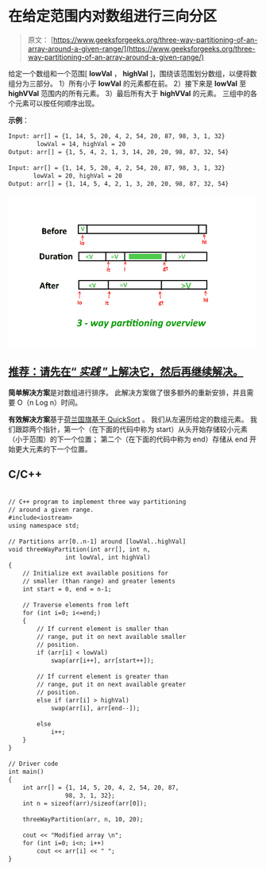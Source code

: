 # 在给定范围内对数组进行三向分区

> 原文： [https://www.geeksforgeeks.org/three-way-partitioning-of-an-array-around-a-given-range/](https://www.geeksforgeeks.org/three-way-partitioning-of-an-array-around-a-given-range/)

给定一个数组和一个范围[ **lowVal** ， **highVal** ]，围绕该范围划分数组，以便将数组分为三部分。
1）所有小于 **lowVal** 的元素都在前。
2）接下来是 **lowVal** 至 **highVVal** 范围内的所有元素。
3）最后所有大于 **highVVal** 的元素。
三组中的各个元素可以按任何顺序出现。

**示例**：

```
Input: arr[] = {1, 14, 5, 20, 4, 2, 54, 20, 87, 98, 3, 1, 32}  
        lowVal = 14, highVal = 20
Output: arr[] = {1, 5, 4, 2, 1, 3, 14, 20, 20, 98, 87, 32, 54}

Input: arr[] = {1, 14, 5, 20, 4, 2, 54, 20, 87, 98, 3, 1, 32}  
       lowVal = 20, highVal = 20       
Output: arr[] = {1, 14, 5, 4, 2, 1, 3, 20, 20, 98, 87, 32, 54} 

```

![](img/880f272932267da219b4546df1821d9e.png)

## [推荐：请先在“ ***<u>实践</u>*** ”上解决它，然后再继续解决。](https://practice.geeksforgeeks.org/problems/three-way-partitioning/1)

**简单解决方案**是对数组进行排序。 此解决方案做了很多额外的重新安排，并且需要 O（n Log n）时间。

**有效解决方案**基于[荷兰国旗基于 QuickSort](https://www.geeksforgeeks.org/3-way-quicksort-dutch-national-flag/) 。 我们从左遍历给定的数组元素。 我们跟踪两个指针，第一个（在下面的代码中称为 start）从头开始存储较小元素（小于范围）的下一个位置； 第二个（在下面的代码中称为 end）存储从 end 开始更大元素的下一个位置。

## C/C++ 

```

// C++ program to implement three way partitioning 
// around a given range. 
#include<iostream> 
using namespace std; 

// Partitions arr[0..n-1] around [lowVal..highVal] 
void threeWayPartition(int arr[], int n, 
                int lowVal, int highVal) 
{ 
    // Initialize ext available positions for 
    // smaller (than range) and greater lements 
    int start = 0, end = n-1; 

    // Traverse elements from left 
    for (int i=0; i<=end;) 
    { 
        // If current element is smaller than 
        // range, put it on next available smaller 
        // position. 
        if (arr[i] < lowVal) 
            swap(arr[i++], arr[start++]); 

        // If current element is greater than 
        // range, put it on next available greater 
        // position. 
        else if (arr[i] > highVal) 
            swap(arr[i], arr[end--]); 

        else
            i++; 
    } 
} 

// Driver code 
int main() 
{ 
    int arr[] = {1, 14, 5, 20, 4, 2, 54, 20, 87, 
                98, 3, 1, 32}; 
    int n = sizeof(arr)/sizeof(arr[0]); 

    threeWayPartition(arr, n, 10, 20); 

    cout << "Modified array \n"; 
    for (int i=0; i<n; i++) 
        cout << arr[i] << " "; 
} 

```
